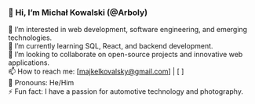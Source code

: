 ### 👋 Hi, I’m Michał Kowalski (@Arboly)  
👀 I’m interested in web development, software engineering, and emerging technologies.  
🌱 I’m currently learning SQL, React, and backend development.  
💞️ I’m looking to collaborate on open-source projects and innovative web applications.  
📫 How to reach me: [majkelkovalsky@gmail.com] | [  ]  
🔹 Pronouns: He/Him  
⚡ Fun fact: I have a passion for automotive technology and photography.  


<!---
Arboly/Arboly is a ✨ special ✨ repository because its `README.md` (this file) appears on your GitHub profile.
You can click the Preview link to take a look at your changes.
--->
